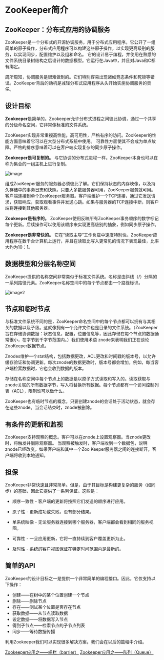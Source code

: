 # ZooKeeper简介

## ZooKeeper：分布式应用的协调服务

ZooKeeper是一个分布式的开源协调服务，用于分布式应用程序。它公开了一组简单的原子操作，分布式应用程序可以构建这些原子操作，以实现更高级别的服务，以实现同步，配置维护以及组和命名。
它的设计易于编程，并使用在熟悉的文件系统目录树结构之后设计的数据模型。它运行在Java中，并且对Java和C都有绑定。

周所周知，协调服务是很难做到的。它们特别容易出现诸如竞态条件和死锁等错误。ZooKeeper背后的动机是减轻分布式应用程序从头开始实施协调服务的责任。

## 设计目标

**Zookeeper**是简单的。Zookeeper允许分布式进程之间彼此协调，通过一个共享的分级命名空间，它非常像标准的文件系统。

ZooKeeper实现非常重视高性能，高可用性，严格有序的访问。ZooKeeper的性能方面意味着它可以在大型分布式系统中使用。
可靠性方面使其不会成为单点故障。严格的排序意味着可以在客户端实现复杂的同步原子操作。

**Zookeeper是可复制的。** 与它协调的分布式进程一样，ZooKeeper本身也可以在称为集合的一组主机上进行复制。

![image](http://ouip1glzq.bkt.clouddn.com/20180702150337.png)              

组成ZooKeeper服务的服务器必须彼此了解。它们保持状态的内存映像，以及持久存储中的事务日志和快照。只要大多数服务器可用，ZooKeeper服务就可用。
客户端连接到单个ZooKeeper服务器。客户端维护一个TCP连接，通过它发送请求，获取响应，获取观看事件并发送心跳。如果与服务器的TCP连接中断，则客户端将连接到其他服务器。

**Zookeeper是有序的。** ZooKeeper使用反映所有ZooKeeper事务顺序的数字标记每个更新。后续操作可以使用该顺序来实现更高级别的抽象，例如同步原子操作。

**Zookeeper是非常快的。** 它在“读取主导”工作负载中速度特别快。ZooKeeper应用程序在数千台计算机上运行，​​并且在读取比写入更常见的情况下表现最佳，比率大约为10：1。

## 数据模型和分层名称空间

ZooKeeper提供的名称空间非常类似于标准文件系统。名称是由斜线（/）分隔的一系列路径元素。ZooKeeper名称空间中的每个节点都由一个路径标识。

![image2](http://ouip1glzq.bkt.clouddn.com/blog/20180702151527.png)

## 节点和临时节点

与标准文件系统不同的是，ZooKeeper命名空间中的每个节点都可以拥有与其相关的数据以及子级。这就像拥有一个允许文件也是目录的文件系统。（ZooKeeper旨在存储协调数据：状态信息，配置，位置信息等，因此存储在每个节点的数据通常很小，在字节到千字节范围内。）我们使用术语 znode来表明我们正在谈论ZooKeeper数据节点。
   
Znodes维护一个stat结构，包括数据更改，ACL更改和时间戳的版本号，以允许缓存验证和协调更新。每次znode的数据更改时，版本号都会增加。例如，每当客户端检索数据时，它也会收到数据的版本。
   
存储在名称空间中每个节点上的数据是以原子方式读取和写入的。读取获取与znode关联的所有数据字节，写入将替换所有数据。每个节点都有一个访问控制列表（ACL），限制谁可以做什么。
   
ZooKeeper也有临时节点的概念。只要创建znode的会话处于活动状态，就会存在这些znode。当会话结束时，znode被删除。

## 有条件的更新和监视
 
ZooKeeper支持观察的概念。客户可以在znode上设置观察器。当znode更改时，将触发并删除观察器。
当观察被触发时，客户端收到一个数据包，说明znode已经改变。如果客户端和其中一个Zoo Keeper服务器之间的连接断开，客户端将收到本地通知。

## 担保

ZooKeeper非常快速且非常简单。但是，由于其目标是构建更复杂的服务（如同步）的基础，因此它提供了一系列保证。这些是：

* 顺序一致性 - 客户端的更新将按照它们发送的顺序进行应用。

* 原子性 - 更新成功或失败。没有部分结果。

* 单系统映像 - 无论服务器连接到哪个服务器，客户端都会看到相同的服务视图。

* 可靠性 - 一旦应用更新，它将一直持续到客户覆盖更新为止。

* 及时性 - 系统的客户视图保证在特定时间范围内是最新的。

## 简单的API

ZooKeeper的设计目标之一是提供一个非常简单的编程接口。因此，它仅支持以下操作：

* 创建——在树中的某个位置创建一个节点
* 删除——删除节点
* 存在——测试某个位置是否存在节点
* 获取数据——从节点读取数据
* 设定数据——将数据写入节点
* 得到子节点——检索节点的子节点列表
* 同步——等待数据传播

利用Zookeeper我们可以实现很多解决方案，我们会在以后的篇幅中介绍。

[Zookeeper应用之——栅栏（barrier）](/zookeeper-barrier/zookeeper-barrier.md)
[Zookeeper应用之——队列（Queue）](/zookeeper-barrier/zookeeper-queue.md)